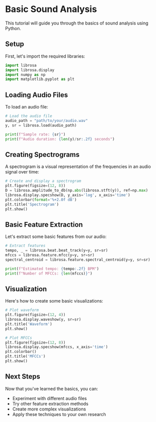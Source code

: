 # Basic Sound Analysis

This tutorial will guide you through the basics of sound analysis using Python.

## Setup

First, let's import the required libraries:

```python
import librosa
import librosa.display
import numpy as np
import matplotlib.pyplot as plt
```

## Loading Audio Files

To load an audio file:

```python
# Load the audio file
audio_path = "path/to/your/audio.wav"
y, sr = librosa.load(audio_path)

print(f"Sample rate: {sr}")
print(f"Audio duration: {len(y)/sr:.2f} seconds")
```

## Creating Spectrograms

A spectrogram is a visual representation of the frequencies in an audio signal over time:

```python
# Create and display a spectrogram
plt.figure(figsize=(12, 8))
D = librosa.amplitude_to_db(np.abs(librosa.stft(y)), ref=np.max)
librosa.display.specshow(D, y_axis='log', x_axis='time')
plt.colorbar(format='%+2.0f dB')
plt.title('Spectrogram')
plt.show()
```

## Basic Feature Extraction

Let's extract some basic features from our audio:

```python
# Extract features
tempo, _ = librosa.beat.beat_track(y=y, sr=sr)
mfccs = librosa.feature.mfcc(y=y, sr=sr)
spectral_centroid = librosa.feature.spectral_centroid(y=y, sr=sr)

print(f"Estimated tempo: {tempo:.2f} BPM")
print(f"Number of MFCCs: {len(mfccs)}")
```

## Visualization

Here's how to create some basic visualizations:

```python
# Plot waveform
plt.figure(figsize=(12, 4))
librosa.display.waveshow(y, sr=sr)
plt.title('Waveform')
plt.show()

# Plot MFCCs
plt.figure(figsize=(12, 8))
librosa.display.specshow(mfccs, x_axis='time')
plt.colorbar()
plt.title('MFCCs')
plt.show()
```

## Next Steps

Now that you've learned the basics, you can:

- Experiment with different audio files
- Try other feature extraction methods
- Create more complex visualizations
- Apply these techniques to your own research
